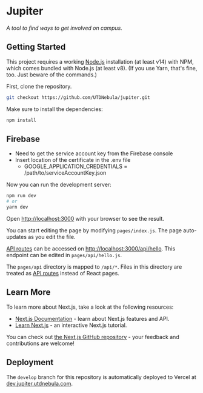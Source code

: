 # Jupiter

_A tool to find ways to get involved on campus._

## Getting Started

This project requires a working [Node.js](https://nodejs.org/en/) installation
(at least v14) with NPM, which comes bundled with Node.js (at least v8). (If you
use Yarn, that's fine, too. Just beware of the commands.)

First, clone the repository.

```bash
git checkout https://github.com/UTDNebula/jupiter.git
```

Make sure to install the dependencies:

```bash
npm install
```

## Firebase
- Need to get the service account key from the Firebase console
- Insert location of the certificate in the .env file
  - GOOGLE_APPLICATION_CREDENTIALS = /path/to/serviceAccountKey.json


Now you can run the development server:

```bash
npm run dev
# or
yarn dev
```

Open [http://localhost:3000](http://localhost:3000) with your browser to see the result.

You can start editing the page by modifying `pages/index.js`. The page auto-updates as you edit the file.

[API routes](https://nextjs.org/docs/api-routes/introduction) can be accessed on [http://localhost:3000/api/hello](http://localhost:3000/api/hello). This endpoint can be edited in `pages/api/hello.js`.

The `pages/api` directory is mapped to `/api/*`. Files in this directory are treated as [API routes](https://nextjs.org/docs/api-routes/introduction) instead of React pages.

## Learn More

To learn more about Next.js, take a look at the following resources:

- [Next.js Documentation](https://nextjs.org/docs) - learn about Next.js features and API.
- [Learn Next.js](https://nextjs.org/learn) - an interactive Next.js tutorial.

You can check out [the Next.js GitHub repository](https://github.com/vercel/next.js/) - your feedback and contributions are welcome!

## Deployment

The `develop` branch for this repository is automatically deployed to Vercel at [dev.jupiter.utdnebula.com](https://dev.jupiter.utdnebula.com).
